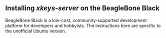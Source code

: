 ## Installing _xkeys-server_ on the BeagleBone Black

BeagleBone Black is a low-cost, community-supported development platform for developers and hobbyists. The instructions here are specific to the unofficial Ubuntu version.
